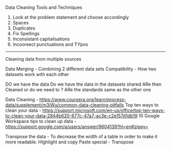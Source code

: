 Data Cleaning Tools and Techniques 

1. Look at the problem statement and choose accordingly 
2. Spaces 
3. Duplicates 
4. Fix Spellings 
5. Inconsistant capitalisations 
6. Incooreect punctuations and TYpos

____________________________________________________________________________________________________________________________
Cleaning data from multiple sources 


Data Merging - Combining 2 different data sets 
Compatibility - How two datasets work with each other 

DO we have the data 
Do we have the data in the datasets shared 
ARe then Cleaned or do we need to ?
ARe the standards same as the other one 

Data Cleaning - https://www.coursera.org/learn/process-data/supplement/m3iWu/common-data-cleaning-pitfalls
Top ten ways to clean your data - https://support.microsoft.com/en-us/office/top-ten-ways-to-clean-your-data-2844b620-677c-47a7-ac3e-c2e157d1db19
10 Google Workspace tips to clean up data - https://support.google.com/a/users/answer/9604139?hl=en#zippy=

Transpose the data - To decrease the width of a table in order to make it more readable. 
HIghlight and copy 
Paste special - Transpose 